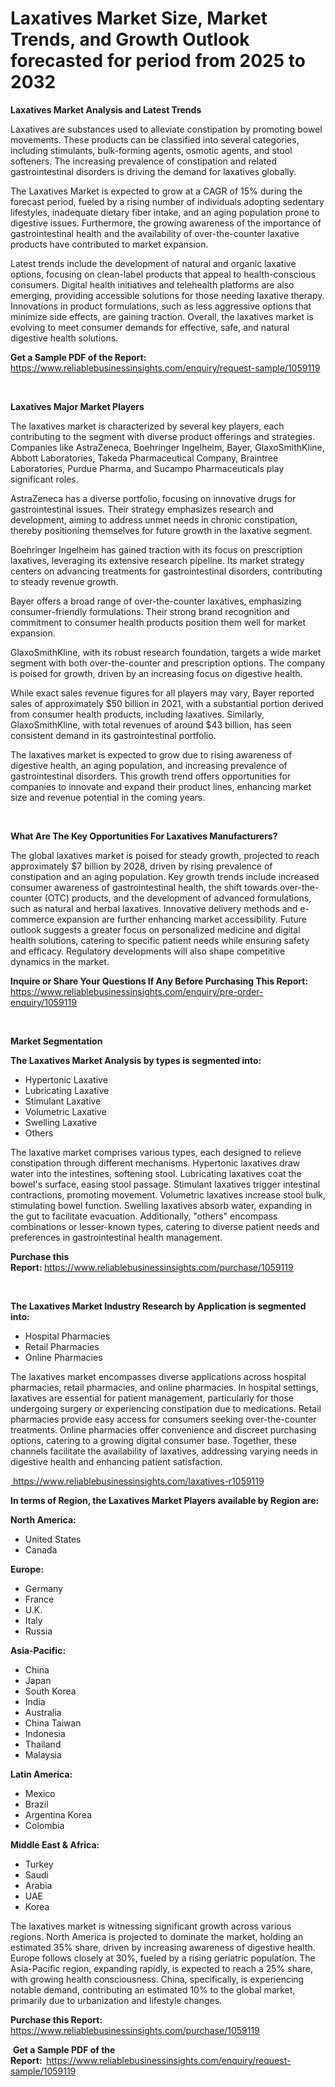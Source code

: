 <p><h1>Laxatives Market Size, Market Trends, and Growth Outlook forecasted for period from 2025 to 2032</h1></p><p><strong>Laxatives Market Analysis and Latest Trends</strong></p>
<p><p>Laxatives are substances used to alleviate constipation by promoting bowel movements. These products can be classified into several categories, including stimulants, bulk-forming agents, osmotic agents, and stool softeners. The increasing prevalence of constipation and related gastrointestinal disorders is driving the demand for laxatives globally.</p><p>The Laxatives Market is expected to grow at a CAGR of 15% during the forecast period, fueled by a rising number of individuals adopting sedentary lifestyles, inadequate dietary fiber intake, and an aging population prone to digestive issues. Furthermore, the growing awareness of the importance of gastrointestinal health and the availability of over-the-counter laxative products have contributed to market expansion.</p><p>Latest trends include the development of natural and organic laxative options, focusing on clean-label products that appeal to health-conscious consumers. Digital health initiatives and telehealth platforms are also emerging, providing accessible solutions for those needing laxative therapy. Innovations in product formulations, such as less aggressive options that minimize side effects, are gaining traction. Overall, the laxatives market is evolving to meet consumer demands for effective, safe, and natural digestive health solutions.</p></p>
<p><strong>Get a Sample PDF of the Report:&nbsp;</strong> <a href="https://www.reliablebusinessinsights.com/enquiry/request-sample/1059119?utm_campaign=3072&utm_medium=2&utm_source=Github&utm_content=ia&utm_term=19042025&utm_id=laxatives">https://www.reliablebusinessinsights.com/enquiry/request-sample/1059119</a></p>
<p>&nbsp;</p>
<p><strong>Laxatives Major Market Players</strong></p>
<p><p>The laxatives market is characterized by several key players, each contributing to the segment with diverse product offerings and strategies. Companies like AstraZeneca, Boehringer Ingelheim, Bayer, GlaxoSmithKline, Abbott Laboratories, Takeda Pharmaceutical Company, Braintree Laboratories, Purdue Pharma, and Sucampo Pharmaceuticals play significant roles.</p><p>AstraZeneca has a diverse portfolio, focusing on innovative drugs for gastrointestinal issues. Their strategy emphasizes research and development, aiming to address unmet needs in chronic constipation, thereby positioning themselves for future growth in the laxative segment.</p><p>Boehringer Ingelheim has gained traction with its focus on prescription laxatives, leveraging its extensive research pipeline. Its market strategy centers on advancing treatments for gastrointestinal disorders, contributing to steady revenue growth.</p><p>Bayer offers a broad range of over-the-counter laxatives, emphasizing consumer-friendly formulations. Their strong brand recognition and commitment to consumer health products position them well for market expansion.</p><p>GlaxoSmithKline, with its robust research foundation, targets a wide market segment with both over-the-counter and prescription options. The company is poised for growth, driven by an increasing focus on digestive health.</p><p>While exact sales revenue figures for all players may vary, Bayer reported sales of approximately $50 billion in 2021, with a substantial portion derived from consumer health products, including laxatives. Similarly, GlaxoSmithKline, with total revenues of around $43 billion, has seen consistent demand in its gastrointestinal portfolio.</p><p>The laxatives market is expected to grow due to rising awareness of digestive health, an aging population, and increasing prevalence of gastrointestinal disorders. This growth trend offers opportunities for companies to innovate and expand their product lines, enhancing market size and revenue potential in the coming years.</p></p>
<p>&nbsp;</p>
<p><strong>What Are The Key Opportunities For Laxatives Manufacturers?</strong></p>
<p><p>The global laxatives market is poised for steady growth, projected to reach approximately $7 billion by 2028, driven by rising prevalence of constipation and an aging population. Key growth trends include increased consumer awareness of gastrointestinal health, the shift towards over-the-counter (OTC) products, and the development of advanced formulations, such as natural and herbal laxatives. Innovative delivery methods and e-commerce expansion are further enhancing market accessibility. Future outlook suggests a greater focus on personalized medicine and digital health solutions, catering to specific patient needs while ensuring safety and efficacy. Regulatory developments will also shape competitive dynamics in the market.</p></p>
<p><strong>Inquire or Share Your Questions If Any Before Purchasing This Report:</strong> <a href="https://www.reliablebusinessinsights.com/enquiry/pre-order-enquiry/1059119?utm_campaign=3072&utm_medium=2&utm_source=Github&utm_content=ia&utm_term=19042025&utm_id=laxatives">https://www.reliablebusinessinsights.com/enquiry/pre-order-enquiry/1059119</a></p>
<p>&nbsp;</p>
<p><strong>Market Segmentation</strong></p>
<p><strong>The Laxatives Market Analysis by types is segmented into:</strong></p>
<p><ul><li>Hypertonic Laxative</li><li>Lubricating Laxative</li><li>Stimulant Laxative</li><li>Volumetric Laxative</li><li>Swelling Laxative</li><li>Others</li></ul></p>
<p><p>The laxative market comprises various types, each designed to relieve constipation through different mechanisms. Hypertonic laxatives draw water into the intestines, softening stool. Lubricating laxatives coat the bowel's surface, easing stool passage. Stimulant laxatives trigger intestinal contractions, promoting movement. Volumetric laxatives increase stool bulk, stimulating bowel function. Swelling laxatives absorb water, expanding in the gut to facilitate evacuation. Additionally, "others" encompass combinations or lesser-known types, catering to diverse patient needs and preferences in gastrointestinal health management.</p></p>
<p><strong>Purchase this Report:&nbsp;</strong><a href="https://www.reliablebusinessinsights.com/purchase/1059119?utm_campaign=3072&utm_medium=2&utm_source=Github&utm_content=ia&utm_term=19042025&utm_id=laxatives">https://www.reliablebusinessinsights.com/purchase/1059119</a></p>
<p>&nbsp;</p>
<p><strong>The Laxatives Market Industry Research by Application is segmented into:</strong></p>
<p><ul><li>Hospital Pharmacies</li><li>Retail Pharmacies</li><li>Online Pharmacies</li></ul></p>
<p><p>The laxatives market encompasses diverse applications across hospital pharmacies, retail pharmacies, and online pharmacies. In hospital settings, laxatives are essential for patient management, particularly for those undergoing surgery or experiencing constipation due to medications. Retail pharmacies provide easy access for consumers seeking over-the-counter treatments. Online pharmacies offer convenience and discreet purchasing options, catering to a growing digital consumer base. Together, these channels facilitate the availability of laxatives, addressing varying needs in digestive health and enhancing patient satisfaction.</p></p>
<p><a href="https://www.reliablebusinessinsights.com/laxatives-r1059119?utm_campaign=3072&utm_medium=2&utm_source=Github&utm_content=ia&utm_term=19042025&utm_id=laxatives">&nbsp;https://www.reliablebusinessinsights.com/laxatives-r1059119</a></p>
<p><strong>In terms of Region, the Laxatives Market Players available by Region are:</strong></p>
<p>
    <p> <strong> North America: </strong>
        <ul>
            <li>United States</li>
            <li>Canada</li>
        </ul>
        </p> 
    <p> <strong> Europe: </strong>
        <ul>
            <li>Germany</li>
            <li>France</li>
            <li>U.K.</li>
            <li>Italy</li>
            <li>Russia</li>
        </ul>
        </p> 
    <p> <strong> Asia-Pacific: </strong>
        <ul>
            <li>China</li>
            <li>Japan</li>
            <li>South Korea</li>
            <li>India</li>
            <li>Australia</li>
            <li>China Taiwan</li>
            <li>Indonesia</li>
            <li>Thailand</li>
            <li>Malaysia</li>
        </ul>
        </p> 
    <p> <strong> Latin America: </strong>
        <ul>
            <li>Mexico</li>
            <li>Brazil</li>
            <li>Argentina Korea</li>
            <li>Colombia</li>
        </ul>
        </p> 
    <p> <strong> Middle East & Africa: </strong>
        <ul>
            <li>Turkey</li>
            <li>Saudi</li>
            <li>Arabia</li>
            <li>UAE</li>
            <li>Korea</li>
        </ul>
    </p>
    </p>
<p><p>The laxatives market is witnessing significant growth across various regions. North America is projected to dominate the market, holding an estimated 35% share, driven by increasing awareness of digestive health. Europe follows closely at 30%, fueled by a rising geriatric population. The Asia-Pacific region, expanding rapidly, is expected to reach a 25% share, with growing health consciousness. China, specifically, is experiencing notable demand, contributing an estimated 10% to the global market, primarily due to urbanization and lifestyle changes.</p></p>
<p><strong>Purchase this Report: </strong><a href="https://www.reliablebusinessinsights.com/purchase/1059119?utm_campaign=3072&utm_medium=2&utm_source=Github&utm_content=ia&utm_term=19042025&utm_id=laxatives">https://www.reliablebusinessinsights.com/purchase/1059119</a></p>
<p>&nbsp;<strong>Get a Sample PDF of the Report:&nbsp;&nbsp;</strong><a href="https://www.reliablebusinessinsights.com/enquiry/request-sample/1059119?utm_campaign=3072&utm_medium=2&utm_source=Github&utm_content=ia&utm_term=19042025&utm_id=laxatives">https://www.reliablebusinessinsights.com/enquiry/request-sample/1059119</a></p>
<p><strong></strong></p>
<p><p></p><p></p><p></p></p>